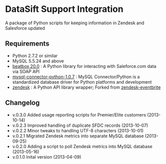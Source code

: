 DataSift Support Integration
============================

A package of Python scripts for keeping information in Zendesk and Salesforce updated

Requirements
------------

* Python 2.7.2 or similar
* MySQL 5.5.24 and above
* [beatbox 20.0](http://pypi.python.org/pypi/beatbox/) : A Python library for interacting with Saleforce.com data via SOAP API
* [mysql-connector-python-1.0.7](http://dev.mysql.com/downloads/connector/python/) : MySQL Connector/Python is a standardized database driver for Python platforms and development
* [zendesk](https://github.com/victorduan/zendesk/) : A Python API library wrapper; Forked from [zendesk-eventbrite](https://github.com/eventbrite/zendesk/)

Changelog
---------

* v.0.3.0 Added usage reporting scripts for Premier/Elite customers (2013-10-14)
* v.0.2.3 Improved handling of duplicate SFDC records (2013-10-07)
* v.0.2.2 Minor tweaks to handling UTF-8 characters (2013-10-01)
* v.0.2.1 Migrated Zendesk metrics into separate MySQL database (2013-09-25)
* v.0.2.0 Adding a script to poll Zendesk metrics into MySQL database (2013-05-16)
* v.0.1.0 Inital version (2013-04-09) 
